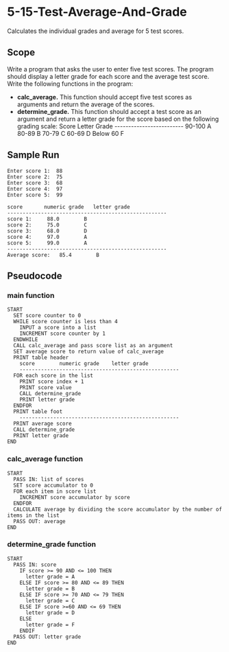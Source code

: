 # 5-15-Test-Average-And-Grade
 Calculates the individual grades and average for 5 test scores.

## Scope
 Write a program that asks the user to enter five test scores. The program should display a letter grade for each score and the average test score. Write the following functions in the program:
 * **calc_average.** This function should accept five test scores as arguments and return the average of the scores.
 * **determine_grade.** This function should accept a test score as an argument and return a letter grade for the score based on the following grading scale:
        Score        Letter Grade
        -------------------------
        90-100            A
        80-89             B
        70-79             C
        60-69             D
        Below 60          F

## Sample Run
    Enter score 1:  88
    Enter score 2:  75
    Enter score 3:  68
    Enter score 4:  97
    Enter score 5:  99

    score		numeric grade	letter grade
    ----------------------------------------------------
    score 1:	 88.0 		 B
    score 2:	 75.0 		 C
    score 3:	 68.0 		 D
    score 4:	 97.0 		 A
    score 5:	 99.0 		 A
    ----------------------------------------------------
    Average score:	 85.4 		 B

## Pseudocode
### main function
    START
      SET score counter to 0
      WHILE score counter is less than 4
        INPUT a score into a list
        INCREMENT score counter by 1
      ENDWHILE
      CALL calc_average and pass score list as an argument
      SET average score to return value of calc_average
      PRINT table header
        score        numeric grade    letter grade
        ----------------------------------------------------
      FOR each score in the list
        PRINT score index + 1
        PRINT score value
        CALL determine_grade
        PRINT letter grade
      ENDFOR
      PRINT table foot
        ----------------------------------------------------
      PRINT average score
      CALL determine_grade
      PRINT letter grade
    END

### calc_average function
    START
      PASS IN: list of scores
      SET score accumulator to 0
      FOR each item in score list
        INCREMENT score accumulator by score
      ENDFOR
      CALCULATE average by dividing the score accumulator by the number of items in the list
      PASS OUT: average
    END

### determine_grade function
    START
      PASS IN: score
        IF score >= 90 AND <= 100 THEN
          letter grade = A
        ELSE IF score >= 80 AND <= 89 THEN
          letter grade = B
        ELSE IF score >= 70 AND <= 79 THEN
          letter grade = C
        ELSE IF score >=60 AND <= 69 THEN
          letter grade = D
        ELSE
          letter grade = F
        ENDIF
      PASS OUT: letter grade
    END
